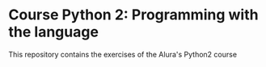 # Course Python 2: Programming with the language

This repository contains the exercises of the Alura's Python2 course